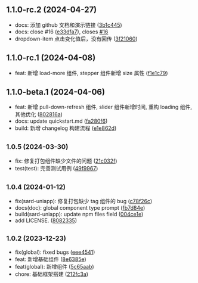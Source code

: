 ## 1.1.0-rc.2 (2024-04-27)

- docs: 添加 github 文档和演示链接 ([3b1c445](https://github.com/sutras/sard-uniapp/commit/3b1c445))
- docs: close #16 ([e33dfa7](https://github.com/sutras/sard-uniapp/commit/e33dfa7)), closes [#16](https://github.com/sutras/sard-uniapp/issues/16)
- dropdown-item 点击变化值后，没有回传 ([3f21060](https://github.com/sutras/sard-uniapp/commit/3f21060))

## 1.1.0-rc.1 (2024-04-08)

- feat: 新增 load-more 组件, stepper 组件新增 size 属性 ([f1e1c79](https://github.com/sutras/sard-uniapp/commit/f1e1c79))

## 1.1.0-beta.1 (2024-04-06)

- feat: 新增 pull-down-refresh 组件, slider 组件新增时间, 重构 loading 组件, 其他优化 ([802816a](https://github.com/sutras/sard-uniapp/commit/802816a))
- docs: update quickstart.md ([fa280f6](https://github.com/sutras/sard-uniapp/commit/fa280f6))
- build: 新增 changelog 构建流程 ([e1e862d](https://github.com/sutras/sard-uniapp/commit/e1e862d))

## <small>1.0.5 (2024-03-30)</small>

- fix: 修复打包组件缺少文件的问题 ([21c032f](https://github.com/sutras/sard-uniapp/commit/21c032f))
- test(test): 完善测试用例 ([49f9967](https://github.com/sutras/sard-uniapp/commit/49f9967))

## <small>1.0.4 (2024-01-12)</small>

- fix(sard-uniapp): 修复打包缺少 tag 组件的 bug ([c78f26c](https://github.com/sutras/sard-uniapp/commit/c78f26c))
- docs(doc): global component type prompt ([fb7d84e](https://github.com/sutras/sard-uniapp/commit/fb7d84e))
- build(sard-uniapp): update npm files field ([004ce1e](https://github.com/sutras/sard-uniapp/commit/004ce1e))
- add LICENSE. ([8082335](https://github.com/sutras/sard-uniapp/commit/8082335))

## <small>1.0.2 (2023-12-23)</small>

- fix(global): fixed bugs ([eee4541](https://github.com/sutras/sard-uniapp/commit/eee4541))
- feat: 新增基础组件 ([8e6385e](https://github.com/sutras/sard-uniapp/commit/8e6385e))
- feat(global): 新增组件 ([5c65aab](https://github.com/sutras/sard-uniapp/commit/5c65aab))
- chore: 基础框架搭建 ([212fc3a](https://github.com/sutras/sard-uniapp/commit/212fc3a))
